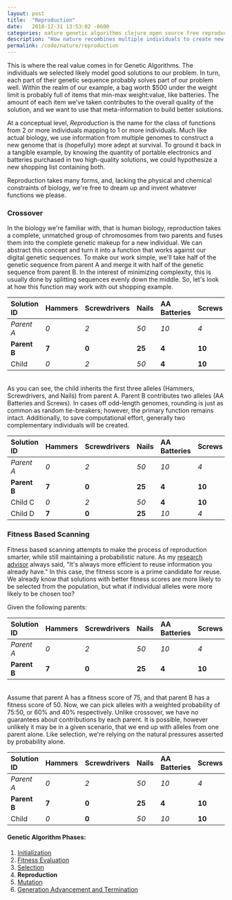 ```yaml
---
layout: post
title:  "Reproduction"
date:   2018-12-31 13:53:02 -0600
categories: nature genetic algorithms clojure open source free reproduction
description: "How nature recombines multiple individuals to create new individuals"
permalink: /code/nature/reproduction
---
```


This is where the real value comes in for Genetic Algorithms.
The individuals we selected likely model good solutions to our problem.
In turn, each part of their genetic sequence probably solves part of our problem well.
Within the realm of our example, a bag worth $500 under the weight limit is probably full of items that min-max weight:value, like batteries.
The amount of each item we've taken contributes to the overall quality of the solution, and we want to use that meta-information to build better solutions.

At a conceptual level, *Reproduction* is the name for the class of functions from 2 or more individuals mapping to 1 or more individuals.
Much like actual biology, we use information from multiple genomes to construct a new genome that is (hopefully) more adept at survival.
To ground it back in a tangible example, by knowing the quantity of portable electronics and batteries purchased in two high-quality solutions, we could hypothesize a new shopping list containing both.

Reproduction takes many forms, and, lacking the physical and chemical constraints of biology, we're free to dream up and invent whatever functions we please.

### Crossover

In the biology we're familiar with, that is human biology, reproduction takes a complete, unmatched group of chromosomes from two parents and fuses them into the complete genetic makeup for a new individual.
We can abstract this concept and turn it into a function that works against our digital genetic sequences.
To make our work simple, we'll take half of the genetic sequence from parent A and merge it with half of the genetic sequence from parent B.
In the interest of minimizing complexity, this is usually done by splitting sequences evenly down the middle.
So, let's look at how this function may work with out shopping example.

| Solution ID  | Hammers | Screwdrivers | Nails  | AA Batteries | Screws |
| :----------- | :------ | :----------- | :----- | :----------- | :----- |
| *Parent A*   | *0*     | *2*          | *50*   | *10*         | *4*    |
| **Parent B** | **7**   | **0**        | **25** | **4**        | **10** |
| Child        | *0*     | *2*          | *50*   | **4**        | **10** |

<br />
As you can see, the child inherits the first three alleles (Hammers, Screwdrivers, and Nails) from parent A.
Parent B contributes two alleles (AA Batteries and Screws).
In cases off odd-length genomes, rounding is just as common as random tie-breakers; however, the primary function remains intact.
Additionally, to save computational effort, generally two complementary individuals will be created.

| Solution ID  | Hammers | Screwdrivers | Nails  | AA Batteries | Screws |
| :----------- | :------ | :----------- | :----- | :----------- | :----- |
| *Parent A*   | *0*     | *2*          | *50*   | *10*         | *4*    |
| **Parent B** | **7**   | **0**        | **25** | **4**        | **10** |
| Child C      | *0*     | *2*          | *50*   | **4**        | **10** |
| Child D      | **7**   | **0**        | **25** | *10*         | *4*    |

### Fitness Based Scanning

Fitness based scanning attempts to make the process of reproduction smarter, while still maintaining a probabilistic nature.
As my [research advisor](https://sun.iwu.edu/~mliffito/) always said, "It's always more efficient to reuse information you already have."
In this case, the fitness score is a prime candidate for reuse.
We already know that solutions with better fitness scores are more likely to be selected from the population, but what if individual alleles were more likely to be chosen too?

Given the following parents:

| Solution ID  | Hammers | Screwdrivers | Nails  | AA Batteries | Screws |
| :----------- | :------ | :----------- | :----- | :----------- | :----- |
| *Parent A*   | *0*     | *2*          | *50*   | *10*         | *4*    |
| **Parent B** | **7**   | **0**        | **25** | **4**        | **10** |

<br />
Assume that parent A has a fitness score of 75, and that parent B has a fitness score of 50.
Now, we can pick alleles with a weighted probability of 75:50, or 60% and 40% respectively.
Unlike crossover, we have no guarantees about contributions by each parent.
It is possible, however unlikely it may be in a given scenario, that we end up with alleles from one parent alone.
Like selection, we're relying on the natural pressures asserted by probability alone.

| Solution ID  | Hammers | Screwdrivers | Nails  | AA Batteries | Screws |
| :----------- | :------ | :----------- | :----- | :----------- | :----- |
| *Parent A*   | *0*     | *2*          | *50*   | *10*         | *4*    |
| **Parent B** | **7**   | **0**        | **25** | **4**        | **10** |
| Child        | *0*     | **0**        | *50*   | *10*         | **10** |

#### Genetic Algorithm Phases:
1. [Initialization](https://nnichols.github.io/code/nature/initialization)
2. [Fitness Evaluation](https://nnichols.github.io/code/nature/fitness-evaluation)
3. [Selection](https://nnichols.github.io/code/nature/selection)
4. **Reproduction**
5. [Mutation](https://nnichols.github.io/code/nature/mutation)
6. [Generation Advancement and Termination](https://nnichols.github.io/code/nature/termination)
